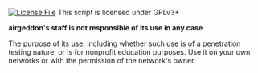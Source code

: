 [![License File][License File]](https://github.com/v1s1t0r1sh3r3/airgeddon/blob/master/License.md)
This script is licensed under GPLv3+

**airgeddon's staff is not responsible of its use in any case**

The purpose of its use, including whether such use is of a penetration testing nature, or is for nonprofit education purposes.
Use it on your own networks or with the permission of the network's owner.

[License File]: http://gplv3.fsf.org/gplv3-127x51.png